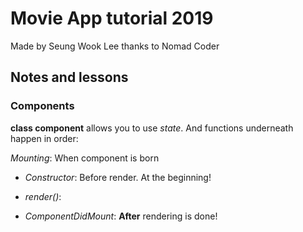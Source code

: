 # Movie App tutorial 2019

Made by Seung Wook Lee thanks to Nomad Coder

## Notes and lessons

### Components 

**class component** allows you to use *state*. And functions underneath happen in order:

*Mounting*: When component is born

- *Constructor*: Before render. At the beginning!

- *render()*:

- *ComponentDidMount*: **After** rendering is done!